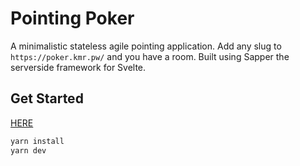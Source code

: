 # Pointing Poker

A minimalistic stateless agile pointing application. Add any slug to `https://poker.kmr.pw/` and you have a room. Built using Sapper the serverside framework for Svelte.

## Get Started

[HERE](https://poker.kmr.pw)

```bash
yarn install
yarn dev
```
